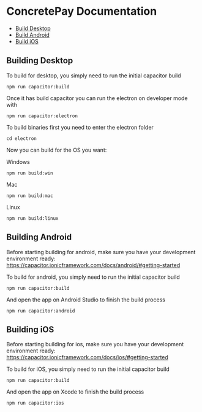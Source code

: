 # ConcretePay Documentation

* [Build Desktop](#build-desktop)
* [Build Android](#build-android)
* [Build iOS](#build-ios)

## Building Desktop

To build for desktop, you simply need to run the initial capacitor build

```
npm run capacitor:build
````

Once it has build capacitor you can run the electron on developer mode with 

```
npm run capacitor:electron
```

To build binaries first you need to enter the electron folder

```
cd electron
```

Now you can build for the OS you want:

Windows
```
npm run build:win
```

Mac
```
npm run build:mac
```

Linux
```
npm run build:linux
```

## Building Android

Before starting building for android, make sure you have your development environment ready: https://capacitor.ionicframework.com/docs/android/#getting-started

To build for android, you simply need to run the initial capacitor build

```
npm run capacitor:build
````

And open the app on Android Studio to finish the build process

```
npm run capacitor:android
````

## Building iOS

Before starting building for ios, make sure you have your development environment ready: https://capacitor.ionicframework.com/docs/ios/#getting-started

To build for iOS, you simply need to run the initial capacitor build

```
npm run capacitor:build
````

And open the app on Xcode to finish the build process

```
npm run capacitor:ios
````

